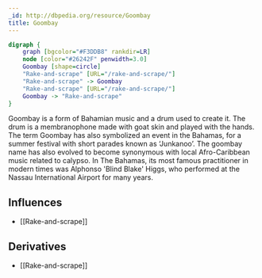 ```yaml
---
_id: http://dbpedia.org/resource/Goombay
title: Goombay
---
```


```dot
digraph {
	graph [bgcolor="#F3DDB8" rankdir=LR]
	node [color="#26242F" penwidth=3.0]
	Goombay [shape=circle]
	"Rake-and-scrape" [URL="/rake-and-scrape/"]
	"Rake-and-scrape" -> Goombay
	"Rake-and-scrape" [URL="/rake-and-scrape/"]
	Goombay -> "Rake-and-scrape"
}
```

Goombay is a form of Bahamian music and a drum used to create it. The drum is a membranophone made with goat skin and played with the hands. The term Goombay has also symbolized an event in the Bahamas, for a summer festival with short parades known as ‘Junkanoo’. The goombay name has also evolved to become synonymous with local Afro-Caribbean music related to calypso. In The Bahamas, its most famous practitioner in modern times was Alphonso 'Blind Blake' Higgs, who performed at the Nassau International Airport for many years.

## Influences
- [[Rake-and-scrape]]

## Derivatives
- [[Rake-and-scrape]]
